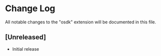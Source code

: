 # Change Log
All notable changes to the "osdk" extension will be documented in this file.


## [Unreleased]
- Initial release
